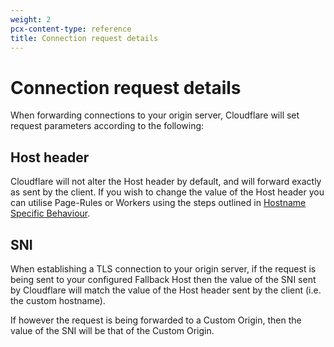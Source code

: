 ```yaml
---
weight: 2
pcx-content-type: reference
title: Connection request details
---
```


# Connection request details

When forwarding connections to your origin server, Cloudflare will set request parameters according to the following:

## Host header

Cloudflare will not alter the Host header by default, and will forward exactly as sent by the client. If you wish to change the value of the Host header you can utilise Page-Rules or Workers using the steps outlined in [Hostname Specific Behaviour](/ssl-for-saas/hostname-specific-behavior).

## SNI

When establishing a TLS connection to your origin server, if the request is being sent to your configured Fallback Host then the value of the SNI sent by Cloudflare will match the value of the Host header sent by the client (i.e. the custom hostname).

If however the request is being forwarded to a Custom Origin, then the value of the SNI will be that of the Custom Origin.